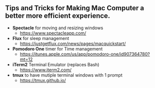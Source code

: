 ## Tips and Tricks for Making Mac Computer a better more efficient experience.

* **Spectacle** for moving and resizing windows
  * https://www.spectacleapp.com/
* **Flux** for sleep management
  * https://justgetflux.com/news/pages/macquickstart/
* **Pomodoro One** timer for Time management
  * https://itunes.apple.com/us/app/pomodoro-one/id907364780?mt=12
* **iTerm2** Terminal Emulator (replaces Bash)
  * https://www.iterm2.com/
* **tmux** to have mutiple terminal windows with 1 prompt
  * https://tmux.github.io/

